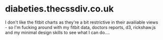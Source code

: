 diabeties.thecssdiv.co.uk
==========================

I don't like the fitbit charts as they're a bit restrictive in their availiable views - so I'm fucking around with my fitbit data, doctors reports, d3, rickshaw.js and my minimal design skills to see what I can do....
